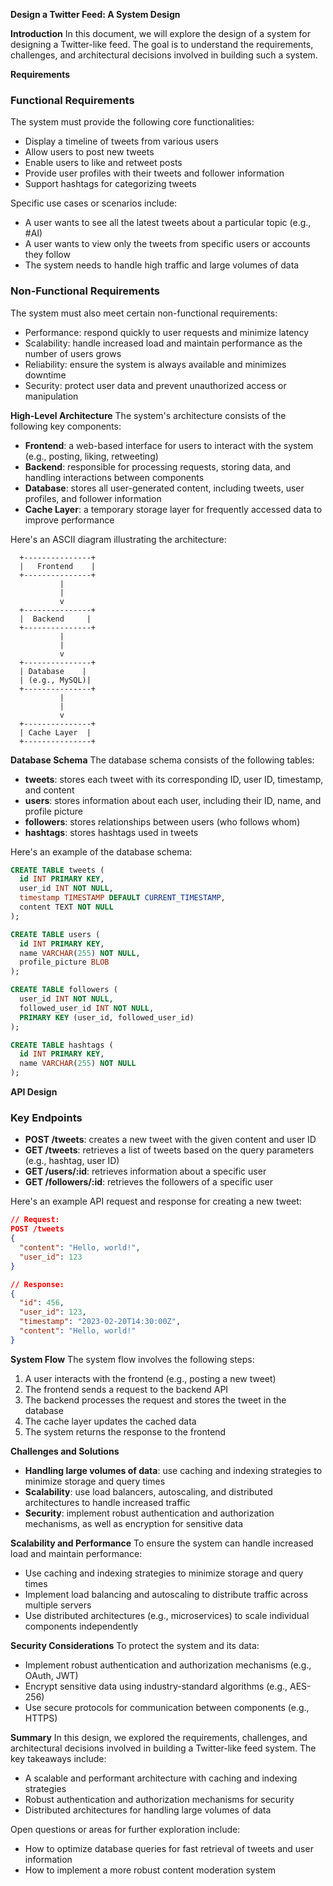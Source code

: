 **Design a Twitter Feed: A System Design**

**Introduction**
In this document, we will explore the design of a system for designing a Twitter-like feed. The goal is to understand the requirements, challenges, and architectural decisions involved in building such a system.

**Requirements**

### Functional Requirements
The system must provide the following core functionalities:

* Display a timeline of tweets from various users
* Allow users to post new tweets
* Enable users to like and retweet posts
* Provide user profiles with their tweets and follower information
* Support hashtags for categorizing tweets

Specific use cases or scenarios include:

* A user wants to see all the latest tweets about a particular topic (e.g., #AI)
* A user wants to view only the tweets from specific users or accounts they follow
* The system needs to handle high traffic and large volumes of data

### Non-Functional Requirements
The system must also meet certain non-functional requirements:

* Performance: respond quickly to user requests and minimize latency
* Scalability: handle increased load and maintain performance as the number of users grows
* Reliability: ensure the system is always available and minimizes downtime
* Security: protect user data and prevent unauthorized access or manipulation

**High-Level Architecture**
The system's architecture consists of the following key components:

* **Frontend**: a web-based interface for users to interact with the system (e.g., posting, liking, retweeting)
* **Backend**: responsible for processing requests, storing data, and handling interactions between components
* **Database**: stores all user-generated content, including tweets, user profiles, and follower information
* **Cache Layer**: a temporary storage layer for frequently accessed data to improve performance

Here's an ASCII diagram illustrating the architecture:
```
  +---------------+
  |   Frontend    |
  +---------------+
           |
           |
           v
  +---------------+
  |  Backend     |
  +---------------+
           |
           |
           v
  +---------------+
  | Database    |
  | (e.g., MySQL)|
  +---------------+
           |
           |
           v
  +---------------+
  | Cache Layer  |
  +---------------+
```
**Database Schema**
The database schema consists of the following tables:

* **tweets**: stores each tweet with its corresponding ID, user ID, timestamp, and content
* **users**: stores information about each user, including their ID, name, and profile picture
* **followers**: stores relationships between users (who follows whom)
* **hashtags**: stores hashtags used in tweets

Here's an example of the database schema:
```sql
CREATE TABLE tweets (
  id INT PRIMARY KEY,
  user_id INT NOT NULL,
  timestamp TIMESTAMP DEFAULT CURRENT_TIMESTAMP,
  content TEXT NOT NULL
);

CREATE TABLE users (
  id INT PRIMARY KEY,
  name VARCHAR(255) NOT NULL,
  profile_picture BLOB
);

CREATE TABLE followers (
  user_id INT NOT NULL,
  followed_user_id INT NOT NULL,
  PRIMARY KEY (user_id, followed_user_id)
);

CREATE TABLE hashtags (
  id INT PRIMARY KEY,
  name VARCHAR(255) NOT NULL
);
```
**API Design**

### Key Endpoints

* **POST /tweets**: creates a new tweet with the given content and user ID
* **GET /tweets**: retrieves a list of tweets based on the query parameters (e.g., hashtag, user ID)
* **GET /users/:id**: retrieves information about a specific user
* **GET /followers/:id**: retrieves the followers of a specific user

Here's an example API request and response for creating a new tweet:
```json
// Request:
POST /tweets
{
  "content": "Hello, world!",
  "user_id": 123
}

// Response:
{
  "id": 456,
  "user_id": 123,
  "timestamp": "2023-02-20T14:30:00Z",
  "content": "Hello, world!"
}
```
**System Flow**
The system flow involves the following steps:

1. A user interacts with the frontend (e.g., posting a new tweet)
2. The frontend sends a request to the backend API
3. The backend processes the request and stores the tweet in the database
4. The cache layer updates the cached data
5. The system returns the response to the frontend

**Challenges and Solutions**

* **Handling large volumes of data**: use caching and indexing strategies to minimize storage and query times
* **Scalability**: use load balancers, autoscaling, and distributed architectures to handle increased traffic
* **Security**: implement robust authentication and authorization mechanisms, as well as encryption for sensitive data

**Scalability and Performance**
To ensure the system can handle increased load and maintain performance:

* Use caching and indexing strategies to minimize storage and query times
* Implement load balancing and autoscaling to distribute traffic across multiple servers
* Use distributed architectures (e.g., microservices) to scale individual components independently

**Security Considerations**
To protect the system and its data:

* Implement robust authentication and authorization mechanisms (e.g., OAuth, JWT)
* Encrypt sensitive data using industry-standard algorithms (e.g., AES-256)
* Use secure protocols for communication between components (e.g., HTTPS)

**Summary**
In this design, we explored the requirements, challenges, and architectural decisions involved in building a Twitter-like feed system. The key takeaways include:

* A scalable and performant architecture with caching and indexing strategies
* Robust authentication and authorization mechanisms for security
* Distributed architectures for handling large volumes of data

Open questions or areas for further exploration include:

* How to optimize database queries for fast retrieval of tweets and user information
* How to implement a more robust content moderation system